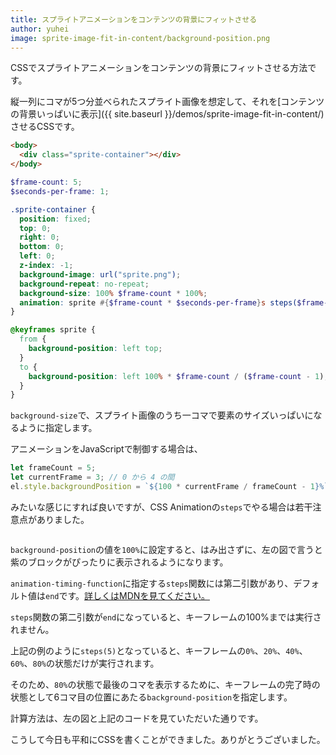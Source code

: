 ```yaml
---
title: スプライトアニメーションをコンテンツの背景にフィットさせる
author: yuhei
image: sprite-image-fit-in-content/background-position.png
---
```


CSSでスプライトアニメーションをコンテンツの背景にフィットさせる方法です。

<!-- more -->

縦一列にコマが5つ分並べられたスプライト画像を想定して、それを[コンテンツの背景いっぱいに表示]({{ site.baseurl }}/demos/sprite-image-fit-in-content/)させるCSSです。

```html
<body>
  <div class="sprite-container"></div>
</body>
```

```scss
$frame-count: 5;
$seconds-per-frame: 1;

.sprite-container {
  position: fixed;
  top: 0;
  right: 0;
  bottom: 0;
  left: 0;
  z-index: -1;
  background-image: url("sprite.png");
  background-repeat: no-repeat;
  background-size: 100% $frame-count * 100%;
  animation: sprite #{$frame-count * $seconds-per-frame}s steps($frame-count) infinite;
}

@keyframes sprite {
  from {
    background-position: left top;
  }
  to {
    background-position: left 100% * $frame-count / ($frame-count - 1);
  }
}
```

`background-size`で、スプライト画像のうち一コマで要素のサイズいっぱいになるように指定します。

アニメーションをJavaScriptで制御する場合は、

```javascript
let frameCount = 5;
let currentFrame = 3; // 0 から 4 の間
el.style.backgroundPosition = `${100 * currentFrame / frameCount - 1}%`;
```

みたいな感じにすれば良いですが、CSS Animationの`steps`でやる場合は若干注意点がありました。

<figure class="drop-left">
  <img src="{{ site.baseurl }}/assets/images/post/sprite-image-fit-in-content/background-position.png" alt="">
</figure>

`background-position`の値を`100%`に設定すると、はみ出さずに、左の図で言うと紫のブロックがぴったりに表示されるようになります。

`animation-timing-function`に指定する`steps`関数には第二引数があり、デフォルト値は`end`です。[詳しくはMDNを見てください。](https://developer.mozilla.org/ja/docs/Web/CSS/timing-function)

`steps`関数の第二引数が`end`になっていると、キーフレームの100%までは実行されません。

上記の例のように`steps(5)`となっていると、キーフレームの`0%`、`20%`、`40%`、`60%`、`80%`の状態だけが実行されます。

そのため、`80%`の状態で最後のコマを表示するために、キーフレームの完了時の状態として6コマ目の位置にあたる`background-position`を指定します。

計算方法は、左の図と上記のコードを見ていただいた通りです。

こうして今日も平和にCSSを書くことができました。ありがとうございました。
